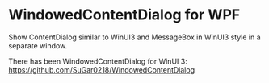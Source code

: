 # WindowedContentDialog for WPF
Show ContentDialog similar to WinUI3 and MessageBox in WinUI3 style in a separate window.

There has been WindowedContentDialog for WinUI 3: https://github.com/SuGar0218/WindowedContentDialog
